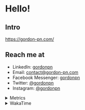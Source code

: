 # Hello!

## Intro

<https://gordon-pn.com/>

## Reach me at

- LinkedIn: [gordonpn](https://www.linkedin.com/in/gordonpn/)
- Email: [contact@gordon-pn.com](mailto:contact@gordon-pn.com)
- Facebook Messenger: [gordonpn](https://www.messenger.com/t/Gordonpn)
- Twitter: [@gordonpn](https://twitter.com/Gordonpn)
- Instagram: [@gordonpn](https://www.instagram.com/gordonpn/)

<details>
  <summary>Metrics</summary>

  <img align="center" src="https://github.com/gordonpn/gordonpn/blob/master/github-metrics.svg" alt="GitHub Metrics">

</details>

<details>
  <summary>WakaTime</summary>

  <!--START_SECTION:waka-->
📊 **This Week I Spent My Time On** 

```text
💬 Programming Languages: 
Other                    40 hrs 15 mins      ████████████████████████░   96.09 % 
Java                     47 mins             ░░░░░░░░░░░░░░░░░░░░░░░░░   01.89 % 
TypeScript               36 mins             ░░░░░░░░░░░░░░░░░░░░░░░░░   01.45 % 
XML                      5 mins              ░░░░░░░░░░░░░░░░░░░░░░░░░   00.20 % 
Bash                     4 mins              ░░░░░░░░░░░░░░░░░░░░░░░░░   00.17 % 

🔥 Editors: 
Chrome                   23 hrs 41 mins      ██████████████░░░░░░░░░░░   56.57 % 
Firefox                  4 hrs 42 mins       ███░░░░░░░░░░░░░░░░░░░░░░   11.23 % 
Slack                    3 hrs 48 mins       ██░░░░░░░░░░░░░░░░░░░░░░░   09.09 % 
Messages                 2 hrs 28 mins       █░░░░░░░░░░░░░░░░░░░░░░░░   05.92 % 
iTerm2                   2 hrs 19 mins       █░░░░░░░░░░░░░░░░░░░░░░░░   05.57 % 
```


 Last Updated on 09/09/2025 16:29:10 UTC
<!--END_SECTION:waka-->
</details>
